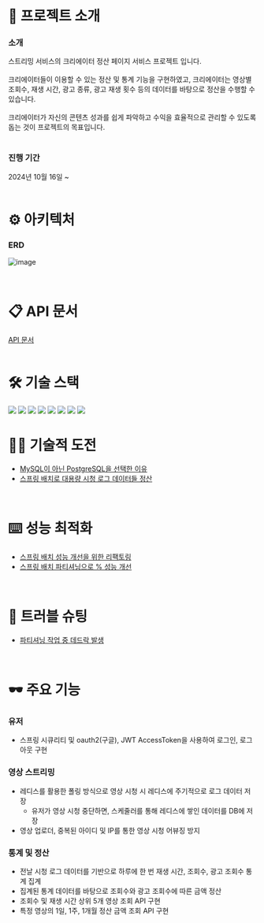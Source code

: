 # 📝 프로젝트 소개
### 소개
스트리밍 서비스의 크리에이터 정산 페이지 서비스 프로젝트 입니다. <br/> <br/>
크리에이터들이 이용할 수 있는 정산 및 통계 기능을 구현하였고, 크리에이터는 영상별 조회수, 재생 시간, 광고 종류, 광고 재생 횟수 등의 데이터를 바탕으로 정산을 수행할 수 있습니다. <br/> <br/>
크리에이터가 자신의 콘텐츠 성과를 쉽게 파악하고 수익을 효율적으로 관리할 수 있도록 돕는 것이 프로젝트의 목표입니다. <br/> <br/>

### 진행 기간
2024년 10월 16일 ~  <br/> <br/>

# ⚙️ 아키텍처
### ERD
![image](https://github.com/user-attachments/assets/056d32c8-10cf-4cca-8855-72f64b7619e8)

<br />

# 📋 API 문서
[API 문서](https://colorful-math-aeb.notion.site/API-123ea62dd71780f5a56fc633106833e2?pvs=4) <br /> <br />

# 🛠️ 기술 스택
<img src="https://img.shields.io/badge/java 21-007396?style=for-the-badge&logo=OpenJDK&logoColor=white">
<img src="https://img.shields.io/badge/springboot-6DB33F?style=for-the-badge&logo=springboot&logoColor=white">
<img src="https://img.shields.io/badge/spring batch-6DB33F?style=for-the-badge&logo=spring&logoColor=white">
<img src="https://img.shields.io/badge/Spring Security-6DB33F?style=for-the-badge&logo=Spring Security&logoColor=white">
<img src="https://img.shields.io/badge/spring data jpa-6DB33F?style=for-the-badge&logo=spring&logoColor=white">
<img src="https://img.shields.io/badge/postgreSQL-4169E1?style=for-the-badge&logo=postgreSQL&logoColor=white">
<img src="https://img.shields.io/badge/Redis-DC382D?style=for-the-badge&logo=Redis&logoColor=white"> 
<img src="https://img.shields.io/badge/docker-%230db7ed.svg?style=for-the-badge&logo=docker&logoColor=white"> 

<br />


# 🧑‍💻 기술적 도전
- [MySQL이 아닌 PostgreSQL을 선택한 이유](https://colorful-math-aeb.notion.site/MySQL-PostgreSQL-13bea62dd7178017b596f46fd334ea96?pvs=4) <br />
- [스프링 배치로 대용량 시청 로그 데이터들 정산](https://colorful-math-aeb.notion.site/13fea62dd71780769512fbb90a584b84?pvs=4)

<br />

# ⌨️ 성능 최적화
- [스프링 배치 성능 개선을 위한 리팩토링](https://colorful-math-aeb.notion.site/13fea62dd7178035b29ff74fecade712?pvs=4) <br />
- [스프링 배치 파티셔닝으로 % 성능 개선](https://colorful-math-aeb.notion.site/95-13fea62dd71780e38332e0075ecd09c9?pvs=4)

<br />

# 🚧 트러블 슈팅
- [파티셔닝 작업 중 데드락 발생](https://colorful-math-aeb.notion.site/13bea62dd7178043a38ad593cb3edcd6?pvs=4)

<br />

# 🕶️ 주요 기능
### 유저
- 스프링 시큐리티 및 oauth2(구글), JWT AccessToken을 사용하여 로그인, 로그아웃 구현
### 영상 스트리밍
- 레디스를 활용한 폴링 방식으로 영상 시청 시 레디스에 주기적으로 로그 데이터 저장
  - 유저가 영상 시청 중단하면, 스케줄러를 통해 레디스에 쌓인 데이터를 DB에 저장
- 영상 업로더, 중복된 아이디 및 IP를 통한 영상 시청 어뷰징 방지
### 통계 및 정산
- 전날 시청 로그 데이터를 기반으로 하루에 한 번 재생 시간, 조회수, 광고 조회수 통계 집계
- 집계된 통계 데이터를 바탕으로 조회수와 광고 조회수에 따른 금액 정산
- 조회수 및 재생 시간 상위 5개 영상 조회 API 구현
- 특정 영상의 1일, 1주, 1개월 정산 금액 조회 API 구현

